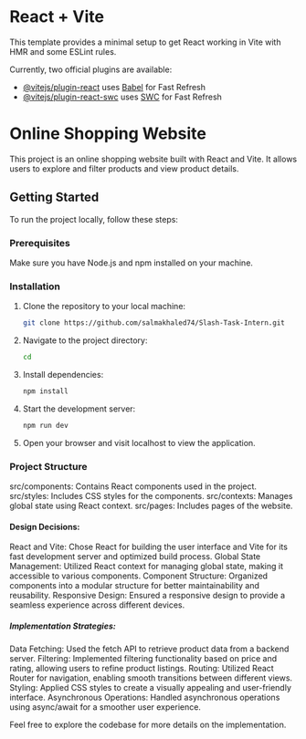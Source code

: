 # React + Vite

This template provides a minimal setup to get React working in Vite with HMR and some ESLint rules.

Currently, two official plugins are available:

- [@vitejs/plugin-react](https://github.com/vitejs/vite-plugin-react/blob/main/packages/plugin-react/README.md) uses [Babel](https://babeljs.io/) for Fast Refresh
- [@vitejs/plugin-react-swc](https://github.com/vitejs/vite-plugin-react-swc) uses [SWC](https://swc.rs/) for Fast Refresh

# Online Shopping Website

This project is an online shopping website built with React and Vite. It allows users to explore and filter products and view product details.

## Getting Started

To run the project locally, follow these steps:

### Prerequisites

Make sure you have Node.js and npm installed on your machine.

### Installation

1. Clone the repository to your local machine:


   ```bash
   git clone https://github.com/salmakhaled74/Slash-Task-Intern.git

2. Navigate to the project directory:
   

   ```bash
   cd 

4. Install dependencies:


   ```bash
   npm install
   
5. Start the development server:


   ```bash
   npm run dev


6. Open your browser and visit localhost to view the application.

### Project Structure
src/components: Contains React components used in the project.
src/styles: Includes CSS styles for the components.
src/contexts: Manages global state using React context.
src/pages: Includes pages of the website.

#### Design Decisions:

React and Vite: Chose React for building the user interface and Vite for its fast development server and optimized build process.
Global State Management: Utilized React context for managing global state, making it accessible to various components.
Component Structure: Organized components into a modular structure for better maintainability and reusability.
Responsive Design: Ensured a responsive design to provide a seamless experience across different devices.



##### Implementation Strategies:

Data Fetching: Used the fetch API to retrieve product data from a backend server.
Filtering: Implemented filtering functionality based on price and rating, allowing users to refine product listings.
Routing: Utilized React Router for navigation, enabling smooth transitions between different views.
Styling: Applied CSS styles to create a visually appealing and user-friendly interface.
Asynchronous Operations: Handled asynchronous operations using async/await for a smoother user experience.

Feel free to explore the codebase for more details on the implementation.

